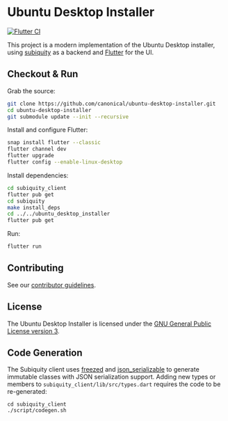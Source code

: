 # Ubuntu Desktop Installer

[![Flutter CI](https://github.com/canonical/ubuntu-desktop-installer/workflows/Flutter%20CI/badge.svg)](https://github.com/canonical/ubuntu-desktop-installer/actions)

This project is a modern implementation of the Ubuntu Desktop installer, using [subiquity](https://github.com/canonical/subiquity) as a backend and [Flutter](https://flutter.dev/) for the UI.

## Checkout & Run

Grab the source:
```sh
git clone https://github.com/canonical/ubuntu-desktop-installer.git
cd ubuntu-desktop-installer
git submodule update --init --recursive
```

Install and configure Flutter:
```sh
snap install flutter --classic
flutter channel dev
flutter upgrade
flutter config --enable-linux-desktop
```

Install dependencies:
```sh
cd subiquity_client
flutter pub get
cd subiquity
make install_deps
cd ../../ubuntu_desktop_installer
flutter pub get
```

Run:
```sh
flutter run
```

## Contributing

See our [contributor guidelines](CONTRIBUTING.md).

## License

The Ubuntu Desktop Installer is licensed under the [GNU General Public License version 3](LICENSE).

## Code Generation

The Subiquity client uses [freezed](https://pub.dev/packages/freezed) and
[json_serializable](https://pub.dev/packages/json_serializable) to generate
immutable classes with JSON serialization support. Adding new types or members
to `subiquity_client/lib/src/types.dart` requires the code to be re-generated:

```
cd subiquity_client
./script/codegen.sh
```
